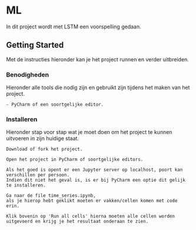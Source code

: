 # ML
In dit project wordt met LSTM een voorspelling gedaan.
## Getting Started
Met de instructies hieronder kan je het project runnen en verder uitbreiden.
### Benodigheden
Hieronder alle tools die nodig zijn en gebruikt zijn tijdens het maken van het project.
```
- PyCharm of een soortgelijke editor.
```
### Installeren
Hieronder stap voor stap wat je moet doen om het project te kunnen uitvoeren in zijn huidige staat.
```
Download of fork het project.
```
```
Open het project in PyCharm of soortgelijke editors.
```
```
Als het goed is opent er een Jupyter server op localhost, poort kan verschillen per persoon. 
Indien dit niet het geval is, is er bij PyCharm een optie dit gelijk te installeren.
```
```
Ga naar de file time_series.ipynb, 
als je hierop hebt geklikt moeten er vakken/cellen komen met code erin.
```
```
Klik bovenin op 'Run all cells' hierna moeten alle cellen worden uitgevoerd en krijg je het resultaat onderaan te zien.
```
